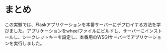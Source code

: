# まとめ

この実験では、Flaskアプリケーションを本番サーバーにデプロイする方法を学びました。アプリケーションをwheelファイルにビルドし、サーバーにインストールし、シークレットキーを設定し、本番用のWSGIサーバーでアプリケーションを実行しました。
